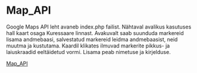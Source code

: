 # Map_API
Google Maps API leht avaneb index.php failist. Nähtaval avalikus kasutuses hall kaart osaga Kuressaare linnast.
Avakuvalt saab suunduda markereid lisama andmebaasi, salvestatud markereid leidma andmebaasist, neid muutma ja kustutama.
Kaardil klikates ilmuvad markerite pikkus- ja laiuskraadid eeltäidetud vormi. Lisama peab nimetuse ja kirjelduse.

[Map_API](https://ta18toose.itmajakas.ee/Hajusrakendused/Map_API(hajus_2)/index.php)
